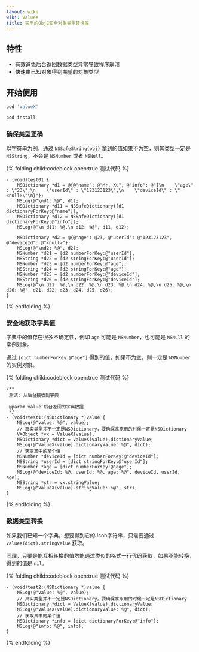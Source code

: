 ```yaml
---
layout: wiki
wiki: ValueX
title: 实用的ObjC安全对象类型转换库
---
```


## 特性

- 有效避免后台返回数据类型异常导致程序崩溃
- 快速由已知对象得到期望的对象类型

## 开始使用

```ruby 在 Podfile 中添加：
pod 'ValueX'
```

```sh 然后执行：
pod install
```

### 确保类型正确

以字符串为例，通过 `NSSafeString(obj)` 拿到的值如果不为空，则其类型一定是 `NSString`，不会是 `NSNumber` 或者 `NSNull`。


{% folding child:codeblock open:true 测试代码 %}
```ObjC
- (void)test01 {
    NSDictionary *d1 = @{@"name": @"Mr. Xu", @"info": @"{\n    \"age\" : \"23\",\n    \"userId\" : \"123123123\",\n    \"deviceId\" : \"<null>\"\n}"};
    NSLog(@"\nd1: %@", d1);
    NSDictionary *d11 = NSSafeDictionary([d1 dictionaryForKey:@"name"]);
    NSDictionary *d12 = NSSafeDictionary([d1 dictionaryForKey:@"info"]);
    NSLog(@"\n d11: %@,\n d12: %@", d11, d12);

    NSDictionary *d2 = @{@"age": @23, @"userId": @"123123123", @"deviceId": @"<null>"};
    NSLog(@"\nd2: %@", d2);
    NSNumber *d21 = [d2 numberForKey:@"userId"];
    NSString *d22 = [d2 stringForKey:@"userId"];
    NSNumber *d23 = [d2 numberForKey:@"age"];
    NSString *d24 = [d2 stringForKey:@"age"];
    NSNumber *d25 = [d2 numberForKey:@"deviceId"];
    NSString *d26 = [d2 stringForKey:@"deviceId"];
    NSLog(@"\n d21: %@,\n d22: %@,\n d23: %@,\n d24: %@,\n d25: %@,\n d26: %@", d21, d22, d23, d24, d25, d26);
}
```
{% endfolding %}


### 安全地获取字典值

字典中的值存在很多不确定性，例如 `age` 可能是 `NSNumber`，也可能是 `NSNull` 的实例对象。

通过 `[dict numberForKey:@"age"]` 得到的值，如果不为空，则一定是 `NSNumber` 的实例对象。

{% folding child:codeblock open:true 测试代码 %}
```ObjC
/**
 测试: 从后台接收到字典

 @param value 后台返回的字典数据
 */
- (void)test1:(NSDictionary *)value {
    NSLog(@"value: %@", value);
    // 真实类型并不一定是NSDictionary，要确保拿来用的时候一定是NSDictionary
    VXObject *vx = ValueX(value);
    NSDictionary *dict = ValueX(value).dictionaryValue;
    NSLog(@"ValueX(value).dictionaryValue: %@", dict);
    // 获取其中的某个值
    NSNumber *deviceId = [dict numberForKey:@"deviceId"];
    NSString *userId = [dict stringForKey:@"userId"];
    NSNumber *age = [dict numberForKey:@"age"];
    NSLog(@"deviceId: %@, userId: %@, age: %@", deviceId, userId, age);
    NSString *str = vx.stringValue;
    NSLog(@"ValueX(value).stringValue: %@", str);
}
```
{% endfolding %}

### 数据类型转换

如果我们已知一个字典，想要得到它的Json字符串，只需要通过 `ValueX(dict).stringValue` 获取。

同理，只要是能互相转换的值均能通过类似的格式一行代码获取，如果不能转换，得到的值是 `nil`。

{% folding child:codeblock open:true 测试代码 %}
```ObjC
- (void)test2:(NSDictionary *)value {
    NSLog(@"value: %@", value);
    // 真实类型并不一定是NSDictionary，要确保拿来用的时候一定是NSDictionary
    NSDictionary *dict = ValueX(value).dictionaryValue;
    NSLog(@"ValueX(value).dictionaryValue: %@", dict);
    // 获取其中的某个值
    NSDictionary *info = [dict dictionaryForKey:@"info"];
    NSLog(@"info: %@", info);
}
```
{% endfolding %}
